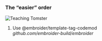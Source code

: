 <!-- .slide: data-header=" > What does it mean for you? > GJS" -->

### The “easier” order

<div class="tomster-wrapper">
  <img class="no-shadow" alt="Teaching Tomster" src="/teaching-tomster.png">
  <ol>
    <li class="update-action">
      Use @embroider/template-tag-codemod<br>
      <em class="note">github.com/embroider-build/embroider</em>
    </li>
  </ol>
</div>
